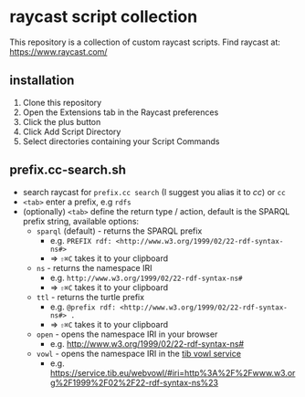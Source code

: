 # raycast script collection

This repository is a collection of custom raycast scripts.
Find raycast at: https://www.raycast.com/

## installation

1. Clone this repository
2. Open the Extensions tab in the Raycast preferences
3. Click the plus button
4. Click Add Script Directory
5. Select directories containing your Script Commands

## prefix.cc-search.sh

* search raycast for `prefix.cc search` (I suggest you alias it to _cc_) or `cc`
* `<tab>` enter a prefix, e.g `rdfs`
* (optionally) `<tab>` define the return type / action, default is the SPARQL prefix string, available options:
  * `sparql` (default) - returns the SPARQL prefix
    * e.g. `PREFIX rdf: <http://www.w3.org/1999/02/22-rdf-syntax-ns#>`
    * => `⇧⌘C` takes it to your clipboard
  * `ns` - returns the namespace IRI
    * e.g. `http://www.w3.org/1999/02/22-rdf-syntax-ns#`
    * => `⇧⌘C` takes it to your clipboard
  * `ttl` - returns the turtle prefix
    * e.g. `@prefix rdf: <http://www.w3.org/1999/02/22-rdf-syntax-ns#> .`
    * => `⇧⌘C` takes it to your clipboard
  * `open` - opens the namespace IRI in your browser
    * e.g. <http://www.w3.org/1999/02/22-rdf-syntax-ns#>
  * `vowl` - opens the namespace IRI in the [tib vowl service](https://service.tib.eu/webvowl/)
    * e.g. <https://service.tib.eu/webvowl/#iri=http%3A%2F%2Fwww.w3.org%2F1999%2F02%2F22-rdf-syntax-ns%23>